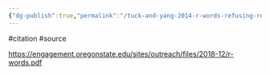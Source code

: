 ```yaml
---
{"dg-publish":true,"permalink":"/tuck-and-yang-2014-r-words-refusing-research/"}
---
```



#citation #source

https://engagement.oregonstate.edu/sites/outreach/files/2018-12/r-words.pdf
